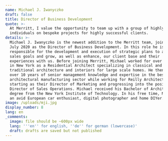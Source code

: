 ```yaml
---
name: Michael J. Iwanyczko
draft: false
title: Director of Business Development
quote: >-
  At Merritt, I value the opportunity to team up with a group of highly talented
  individuals on bespoke projects for highly successful clients.
details: >-
  Michael J. Iwanyczko is the newest addition to the Merritt team, joining in
  July 2020 as the Director of Business Development. In this role he is
  responsible for the development and execution of strategic plans to achieve
  sales goals and grow, as well as enhance, our client base and their
  experiences with us. Before joining Merritt, Michael worked for over 18 years
  in New York as a Residential Architect specializing in classical and
  traditional architecture and interiors for large scale homes. He then gained
  over 10 years of senior management knowledge and expertise in the bespoke
  architectural manufacturing sector while working for Reilly Architectural,
  starting as their Director of Marketing and progressing into the position of
  Director of Sales Operations. Michael received his Bachelor of Architecture
  degree from the New York Institute of Technology. In his free time, Michael is
  an avid European car enthusiast, digital photographer and home DIYer.
image: /uploads/mji.jpg
display_number: 8
lang: en
_comments:
  image: file should be ~600px wide
  lang: '''en'' for english, ''de'' for german (lowercase)'
  draft: drafts are saved but not published
---
```

